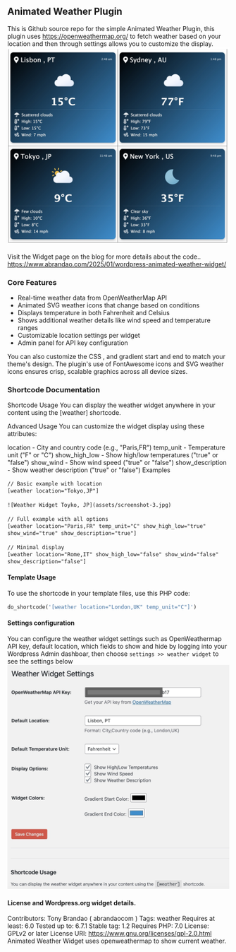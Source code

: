 ## Animated Weather Plugin
This is Github source repo for the simple Animated Weather Plugin, this plugin uses https://openweathermap.org/ to fetch weather based on your location and then through settings allows you to customize the display.
![Weather Widget Shortcode](assets/screenshot-2.jpg)

Visit the Widget page on the blog for more details about the code.. 
https://www.abrandao.com/2025/01/wordpress-animated-weather-widget/

### Core Features

  - Real-time weather data from OpenWeatherMap API
  - Animated SVG weather icons that change based on conditions
  - Displays temperature in both Fahrenheit and Celsius
  - Shows additional weather details like wind speed and temperature ranges
  - Customizable location settings per widget
  - Admin panel for API key configuration 


You can also customize the CSS , and gradient start and end to match your theme's design. The plugin's use of FontAwesome icons and SVG weather icons ensures crisp, scalable graphics across all device sizes.

### Shortcode Documentation

Shortcode Usage
You can display the weather widget anywhere in your content using the [weather] shortcode.

Advanced Usage
You can customize the widget display using these attributes:

location - City and country code (e.g., "Paris,FR")
temp_unit - Temperature unit ("F" or "C")
show_high_low - Show high/low temperatures ("true" or "false")
show_wind - Show wind speed ("true" or "false")
show_description - Show weather description ("true" or "false")
Examples
```
// Basic example with location
[weather location="Tokyo,JP"]

![Weather Widget Toyko, JP](assets/screenshot-3.jpg)

// Full example with all options
[weather location="Paris,FR" temp_unit="C" show_high_low="true" show_wind="true" show_description="true"]

// Minimal display
[weather location="Rome,IT" show_high_low="false" show_wind="false" show_description="false"]
```

#### Template Usage
To use the shortcode in your template files, use this PHP code:
```php
do_shortcode('[weather location="London,UK" temp_unit="C"]')
```

#### Settings configuration 

You can configure the weather widget settings such as OpenWeathermap API key, default location, which fields to show and hide by logging into your Wordpress Admin dashboar, then choose
`settings >> weather widget` to see the settings below
![Weather Widget Settings](assets/screenshot-5.jpg)

#### License and Wordpress.org widget details.
Contributors: Tony Brandao ( abrandaocom )
Tags: weather
Requires at least: 6.0
Tested up to: 6.7.1
Stable tag: 1.2
Requires PHP: 7.0
License: GPLv2 or later
License URI: https://www.gnu.org/licenses/gpl-2.0.html
Animated Weather Widget uses openweathermap to show current weather.
